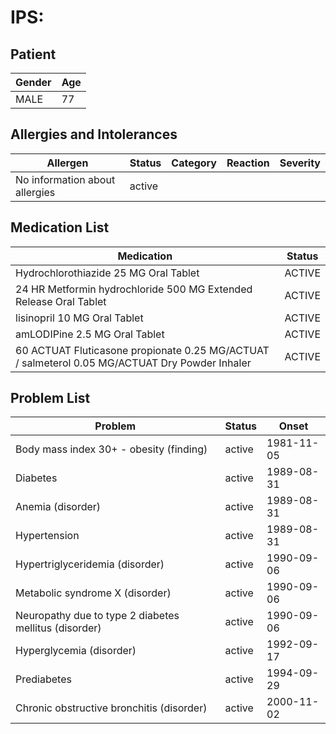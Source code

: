 # IPS:

## Patient

|Gender|Age|
|---|---|
|MALE|77|

## Allergies and Intolerances

|Allergen|Status|Category|Reaction|Severity|
|---|---|---|---|---|
|No information about allergies|active||||

## Medication List

|Medication|Status|
|---|---|
|Hydrochlorothiazide 25 MG Oral Tablet|ACTIVE|
|24 HR Metformin hydrochloride 500 MG Extended Release Oral Tablet|ACTIVE|
|lisinopril 10 MG Oral Tablet|ACTIVE|
|amLODIPine 2.5 MG Oral Tablet|ACTIVE|
|60 ACTUAT Fluticasone propionate 0.25 MG/ACTUAT / salmeterol 0.05 MG/ACTUAT Dry Powder Inhaler|ACTIVE|

## Problem List

|Problem|Status|Onset|
|---|---|---|
|Body mass index 30+ - obesity (finding)|active|1981-11-05|
|Diabetes|active|1989-08-31|
|Anemia (disorder)|active|1989-08-31|
|Hypertension|active|1989-08-31|
|Hypertriglyceridemia (disorder)|active|1990-09-06|
|Metabolic syndrome X (disorder)|active|1990-09-06|
|Neuropathy due to type 2 diabetes mellitus (disorder)|active|1990-09-06|
|Hyperglycemia (disorder)|active|1992-09-17|
|Prediabetes|active|1994-09-29|
|Chronic obstructive bronchitis (disorder)|active|2000-11-02|

